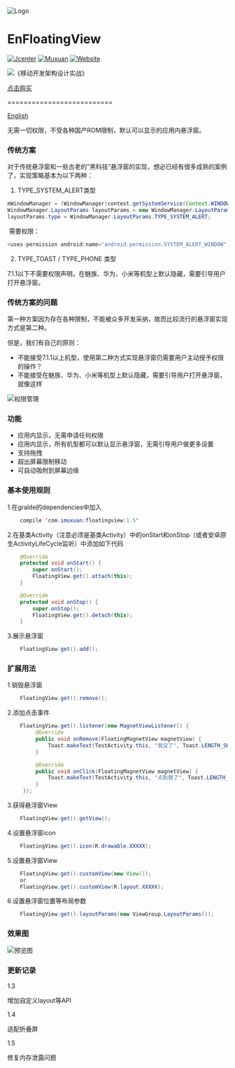 ![Logo](https://raw.githubusercontent.com/leotyndale/EnFloatingView/master/preview/logo.png)

EnFloatingView
==========================
[![Jcenter](https://img.shields.io/badge/Jcenter-v1.5-brightgreen.svg?style=flat)](https://bintray.com/leotyndale/Muxuan/EnFloatingView)
[![Muxuan](https://img.shields.io/badge/PoweredBy-Muxuan-green.svg?style=flat)](http://www.imuxuan.com/)
[![Website](https://img.shields.io/website-up-down-green-red/https/shields.io.svg?label=Blog)](http://blog.imuxuan.com)

![《移动开发架构设计实战》](https://upload-images.jianshu.io/upload_images/14802001-4864444c478c88ee.png?imageMogr2/auto-orient/strip%7CimageView2/2/w/1240)

[点击购买](https://item.jd.com/12730926.html)

==========================
 
[English](/README_EN.md)

无需一切权限，不受各种国产ROM限制，默认可以显示的应用内悬浮窗。

### 传统方案

对于传统悬浮窗和一些古老的“黑科技”悬浮窗的实现，想必已经有很多成熟的案例了，实现策略基本为以下两种：

1. TYPE_SYSTEM_ALERT类型

```java
mWindowManager = (WindowManager)context.getSystemService(Context.WINDOW_SERVICE);
WindowManager.LayoutParams layoutParams = new WindowManager.LayoutParams()
layoutParams.type = WindowManager.LayoutParams.TYPE_SYSTEM_ALERT;
```

​        需要权限：

```java
<uses-permission android:name="android.permission.SYSTEM_ALERT_WINDOW" ></uses>
```

2. TYPE_TOAST / TYPE_PHONE 类型

​        7.1.1以下不需要权限声明，在魅族、华为、小米等机型上默认隐藏，需要引导用户打开悬浮窗。

### 传统方案的问题

第一种方案因为存在各种限制，不能被众多开发采纳，故而比较流行的悬浮窗实现方式是第二种。

但是，我们有自己的原则：

- 不能接受7.1.1以上机型，使用第二种方式实现悬浮窗仍需要用户主动授予权限的操作？
- 不能接受在魅族、华为、小米等机型上默认隐藏，需要引导用户打开悬浮窗，就像这样

![权限管理](https://github.com/leotyndale/EnFloatingView/blob/master/preview/1.gif)

### 功能

- 应用内显示，无需申请任何权限
- 应用内显示，所有机型都可以默认显示悬浮窗，无需引导用户做更多设置
- 支持拖拽
- 超出屏幕限制移动
- 可自动吸附到屏幕边缘

### 基本使用规则

1.在gralde的dependencies中加入
   ```java
       compile 'com.imuxuan:floatingview:1.5'
   ```
   
   
2.在基类Activity（注意必须是基类Activity）中的onStart和onStop（或者安卓原生ActivityLifeCycle监听）中添加如下代码

   ```java
       @Override
       protected void onStart() {
           super.onStart();
           FloatingView.get().attach(this);
       }

       @Override
       protected void onStop() {
           super.onStop();
           FloatingView.get().detach(this);
       }
   ```


3.展示悬浮窗

   ```java
       FloatingView.get().add();
   ```

### 扩展用法

1.销毁悬浮窗

   ```java
       FloatingView.get().remove();
   ```
   
2.添加点击事件

   ```java
       FloatingView.get().listener(new MagnetViewListener() {
            @Override
            public void onRemove(FloatingMagnetView magnetView) {
                Toast.makeText(TestActivity.this, "我没了", Toast.LENGTH_SHORT).show();
            }

            @Override
            public void onClick(FloatingMagnetView magnetView) {
                Toast.makeText(TestActivity.this, "点到我了", Toast.LENGTH_SHORT).show();
            }
        });
   ```
   
   3.获得悬浮窗View

   ```java
       FloatingView.get().getView();
   ```

4.设置悬浮窗icon

   ```java
       FloatingView.get().icon(R.drawable.XXXXX);
   ```

5.设置悬浮窗View

   ```java
       FloatingView.get().customView(new View());
       or
       FloatingView.get().customView(R.layout.XXXXX);
   ```

6.设置悬浮窗位置等布局参数

   ```java
       FloatingView.get().layoutParams(new ViewGroup.LayoutParams());
   ```

### 效果图
![预览图](https://github.com/leotyndale/EnFloatingView/blob/master/preview/2.gif)

### 更新记录

1.3

增加自定义layout等API

1.4

适配折叠屏

1.5

修复内存泄露问题
